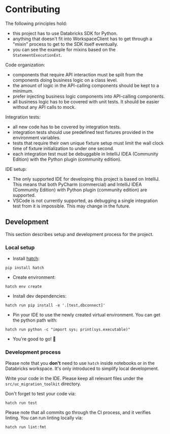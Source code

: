# Contributing

The following principles hold:

- this project has to use Databricks SDK for Python.
- anything that doesn't fit into WorkspaceClient has to get through a "mixin" process to get to the SDK itself eventually.
- you can see the example for mixins based on the `StatementExecutionExt`.

Code organization:

- components that require API interaction must be split from the components doing business logic on a class level.
- the amount of logic in the API-calling components should be kept to a minimum.
- prefer injecting business logic components into API-calling components.
- all business logic has to be covered with unit tests. It should be easier without any API calls to mock.

Integration tests:

- all new code has to be covered by integration tests.
- integration tests should use predefined test fixtures provided in the environment variables.
- tests that require their own unique fixture setup must limit the wall clock time of fixture initialization to under one second.
- each integration test must be debuggable in IntelliJ IDEA (Community Edition) with the Python plugin (community edition).

IDE setup:

- The only supported IDE for developing this project is based on IntelliJ. This means that both PyCharm (commercial) and IntelliJ IDEA (Community Edition) with Python plugin (community edition) are supported.
- VSCode is not currently supported, as debugging a single integration test from it is impossible. This may change in the future.

## Development

This section describes setup and development process for the project.

### Local setup

- Install [hatch](https://github.com/pypa/hatch):

```shell
pip install hatch
```

- Create environment:

```shell
hatch env create
```

- Install dev dependencies:

```shell
hatch run pip install -e '.[test,dbconnect]'
```

- Pin your IDE to use the newly created virtual environment. You can get the python path with:

```shell
hatch run python -c "import sys; print(sys.executable)"
```

- You're good to go! 🎉

### Development process

Please note that you **don't** need to use `hatch` inside notebooks or in the Databricks workspace.
It's only introduced to simplify local development.

Write your code in the IDE. Please keep all relevant files under the `src/uc_migration_toolkit` directory.

Don't forget to test your code via:

```shell
hatch run test
```

Please note that all commits go through the CI process, and it verifies linting. You can run linting locally via:

```shell
hatch run lint:fmt
```
